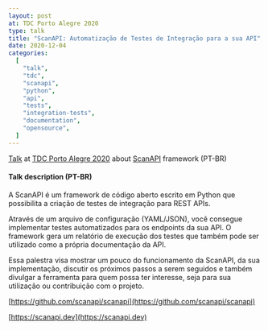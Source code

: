 ```yaml
---
layout: post
at: TDC Porto Alegre 2020
type: talk
title: "ScanAPI: Automatização de Testes de Integração para a sua API"
date: 2020-12-04
categories:
  [
    "talk",
    "tdc",
    "scanapi",
    "python",
    "api",
    "tests",
    "integration-tests",
    "documentation",
    "opensource",
  ]
---
```


[Talk](https://thedevconf.com/tdc/2020/poaonline/trilha-python) at [TDC Porto Alegre 2020](https://thedevconf.com/tdc/2020/poaonline/trilhas) about [ScanAPI](https://scanapi.dev) framework (PT-BR)

#### Talk description (PT-BR)

A ScanAPI é um framework de código aberto escrito em Python que possibilita a criação de testes de integração para REST APIs.

Através de um arquivo de configuração (YAML/JSON), você consegue implementar testes automatizados para os endpoints da sua API. O framework gera um relatório de execução dos testes que também pode ser utilizado como a própria documentação da API.

Essa palestra visa mostrar um pouco do funcionamento da ScanAPI, da sua implementação, discutir os próximos passos a serem seguidos e também divulgar a ferramenta para quem possa ter interesse, seja para sua utilização ou contribuição com o projeto.

[https://github.com/scanapi/scanapi](https://github.com/scanapi/scanapi)

[https://scanapi.dev](https://scanapi.dev)

<script async class="speakerdeck-embed" data-id="70b68fac8a04456f88ab860c86dd6856" data-ratio="1.6" src="//speakerdeck.com/assets/embed.js"></script>
